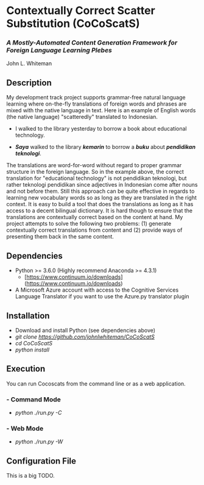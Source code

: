 # Contextually Correct Scatter Substitution (CoCoScatS)
### *A Mostly-Automated Content Generation Framework for Foreign Language Learning Plebes*


John L. Whiteman

## Description

My development track project supports grammar-free natural language learning where on-the-fly translations of foreign words and phrases are mixed with the native language in text. Here is an example of English words (the native language) "scatteredly" translated to Indonesian.

* I walked to the library yesterday to borrow a book about educational technology.

* ***Saya*** walked to the library ***kemarin*** to borrow a ***buku*** about ***pendidikan teknologi***.

The translations are word-for-word without regard to proper grammar structure in the foreign language. So in the example above, the correct translation for "educational technology" is not pendidikan teknologi, but rather teknologi pendidikan since adjectives in Indonesian come after nouns and not before them. Still this approach can be quite effective in regards to learning new vocabulary words so as long as they are translated in the right context. It is easy to build a tool that does the translations as long as it has access to a decent bilingual dictionary. It is hard though to ensure that the translations are contextually correct based on the content at hand. My project attempts to solve the following two problems: (1) generate contextually correct translations from content and (2) provide ways of presenting them back in the same content.

## Dependencies

* Python >= 3.6.0 (Highly recommend Anaconda >= 4.3.1)
  * [https://www.continuum.io/downloads]
  (https://www.continuum.io/downloads)
* A Microsoft Azure account with access to the Cognitive Services Language Translator if you want to use the Azure.py translator plugin

## Installation

* Download and install Python (see dependencies above)
* *git clone https://github.com/johnlwhiteman/CoCoScatS*
* *cd CoCoScatS*
* *python install*

## Execution

You can run Cocoscats from the command line or as a web application.

### - Command Mode

* *python ./run.py -C*

### - Web Mode

* *python ./run.py -W*

## Configuration File

This is a big TODO.